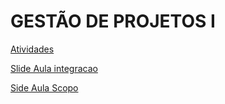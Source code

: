 # GESTÃO DE PROJETOS I

[Atividades](./atividades.md)

[Slide Aula integracao](http://pt.slideshare.net/FredericoAranha/gerenciamento-da-integrao-pmbok-5-edio-pmi)

[Side Aula Scopo](http://pt.slideshare.net/FredericoAranha/gerenciamento-do-escopo-pmbok-5-edio-pmi)

